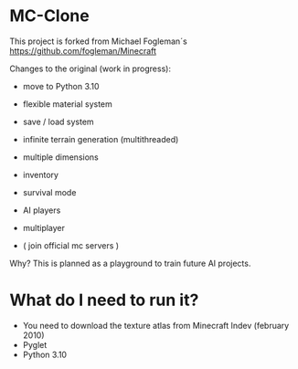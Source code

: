 # MC-Clone

This project is forked from Michael Fogleman´s
https://github.com/fogleman/Minecraft

Changes to the original (work in progress):

+ move to Python 3.10
+ flexible material system
+ save / load system
+ infinite terrain generation (multithreaded)
+ multiple dimensions
+ inventory
+ survival mode
+ AI players
+ multiplayer

+ ( join official mc servers )

Why? This is planned as a playground to train future AI projects.

# What do I need to run it?

+ You need to download the texture atlas from Minecraft Indev (february 2010)
+ Pyglet
+ Python 3.10
